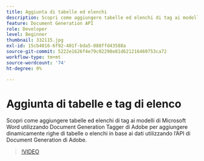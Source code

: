 ```yaml
---
title: Aggiunta di tabelle ed elenchi
description: Scopri come aggiungere tabelle ed elenchi di tag ai modelli di Microsoft Word utilizzando l’Adobe Document Generation Tagger per aggiungere dinamicamente righe di tabelle o elenchi in base ai dati utilizzando l’API di Adobe Document Generation
feature: Document Generation API
role: Developer
level: Beginner
thumbnail: 332115.jpg
exl-id: 15cb4016-6f92-401f-bda5-088ffd43588a
source-git-commit: 5222e1626f4e79c02298e81d621216469753ca72
workflow-type: tm+mt
source-wordcount: '74'
ht-degree: 0%

---
```


# Aggiunta di tabelle e tag di elenco

Scopri come aggiungere tabelle ed elenchi di tag ai modelli di Microsoft Word utilizzando Document Generation Tagger di Adobe per aggiungere dinamicamente righe di tabelle o elenchi in base ai dati utilizzando l’API di Document Generation di Adobe.

>[!VIDEO](https://video.tv.adobe.com/v/332115?hidetitle=true)
